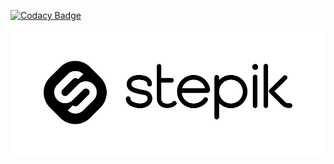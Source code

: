 [![Codacy Badge](https://api.codacy.com/project/badge/Grade/ed907a5b672849f8bea1bee55c03b8f5)](https://app.codacy.com/gh/Burconst/StepikPractice?utm_source=github.com&utm_medium=referral&utm_content=Burconst/StepikPractice&utm_campaign=Badge_Grade)

[![Alt text](./images/stepik.svg?raw=true)](https://stepik.org/users/291104111)